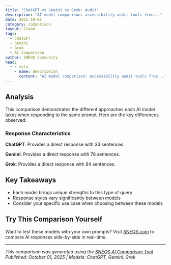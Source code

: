 ```yaml
---
title: "ChatGPT vs Gemini vs Grok: Audit"
description: "AI model comparison: accessibility audit tools free..."
date: 2025-10-01
category: comparison
layout: Clean
tags:
  - ChatGPT
  - Gemini
  - Grok
  - AI Comparison
author: SNEOS Community
head:
  - - meta
    - name: description
      content: "AI model comparison: accessibility audit tools free..."
---
```


<ChatComparison
  title="ChatGPT vs Gemini vs Grok: Audit"
  prompt="accessibility audit tools free"
  :responses='{
    "ChatGPT": "Here are some popular free accessibility audit tools you can use to evaluate websites and digital content for accessibility compliance:\n\n1. **axe by Deque**  \n   - Browser Extensions: Available for Chrome and Firefox  \n   - Features: Automated accessibility testing, detailed issue descriptions, and guidance on how to fix problems.  \n   - Website: https://www.deque.com/axe/\n\n2. **Lighthouse (by Google)**  \n   - Built into Chrome DevTools or available as a Chrome extension  \n   - Features: Audits accessibility, performance, SEO, and best practices. Provides scores and specific recommendations.  \n   - More info: https://developers.google.com/web/tools/lighthouse\n\n3. **WAVE (Web Accessibility Evaluation Tool)**  \n   - Browser Extensions: Chrome and Firefox  \n   - Website Version: https://wave.webaim.org/  \n   - Features: Visual feedback about accessibility issues directly on the page, explanations, and resources.\n\n4. **Accessibility Insights**  \n   - Browser Extensions: Chrome and Edge  \n   - Features: Automated and guided tests, including fast-pass for quick checks and assessment for detailed analysis.  \n   - Website: https://accessibilityinsights.io/\n\n5. **Tenon.io (Free tier available)**  \n   - Web-based API and online tool  \n   - Features: Customizable accessibility testing via API; also offers an online checker.  \n   - Website: https://tenon.io/\n\n6. **Pa11y**  \n   - Open-source command line tool  \n   - Features: Runs accessibility tests on web pages and can be integrated into development workflows.  \n   - Website: http://pa11y.org/\n\n7. **Siteimprove Accessibility Checker**  \n   - Browser Extension: Chrome  \n   - Features: Scans web pages for WCAG compliance with detailed issue descriptions.  \n   - Website: https://siteimprove.com/accessibility/accessibility-checker/\n\n8. **NaturalReader Accessibility Checker**  \n   - Browser based tool mainly for text-to-speech and readability validation, sometimes helpful for accessibility.\n\n---\n\n**Tips for Using These Tools Effectively:**  \n- Automated tools can catch about 20-50% of accessibility issues. Manual testing and involving users with disabilities are essential for comprehensive audits.  \n- Combine multiple tools for better coverage since each may detect different issues.  \n- Use these tools early and often during development to fix issues proactively.\n\nIf you want recommendations tailored to specific platforms (like mobile apps or PDFs), let me know!",
    "Gemini": "Okay, here are some free accessibility audit tools, categorized for clarity, along with some important considerations:\n\n**Browser-Based Tools (Extensions and Built-in):**\n\n*   **Lighthouse (Built into Chrome Developer Tools):**  This is arguably the most powerful and widely used free tool.  It runs a series of audits against a page and provides detailed reports on performance, accessibility, best practices, SEO, and PWA readiness.  It uses the axe-core library (see below).\n    *   **How to use:** Open Chrome Developer Tools (right-click on a webpage and select \u0022Inspect\u0022 or press F12), then navigate to the \u0022Lighthouse\u0022 tab.  Select the \u0022Accessibility\u0022 checkbox and click \u0022Generate report\u0022.\n    *   **Pros:**  Comprehensive, well-maintained, integrated into Chrome, command-line interface (CLI) available for automated testing.\n    *   **Cons:** Can\u0027t test authenticated areas without more setup.\n\n*   **axe DevTools - Web Accessibility Testing (Chrome, Firefox, Edge):**  A browser extension developed by Deque Systems, the creators of axe-core.  It provides detailed accessibility testing and highlights issues directly on the page.\n    *   **How to use:** Install the extension, open Developer Tools, and select the \u0022axe DevTools\u0022 tab.  Run the analysis.\n    *   **Pros:**  Accurate, well-respected, and offers guidance on how to fix issues.  The commercial versions offer more advanced features.\n    *   **Cons:** Some features are behind a paywall.\n\n*   **WAVE (Web Accessibility Evaluation Tool) (Chrome, Firefox):**  Another popular browser extension.  It injects icons and indicators directly onto the page to show accessibility issues and structural elements.\n    *   **How to use:** Install the extension and click the WAVE icon in your browser toolbar while on the page you want to test.\n    *   **Pros:**  Visually clear representation of issues on the page.  Good for quickly identifying common problems.\n    *   **Cons:**  Can sometimes clutter the page with icons.  Less detailed explanations than axe.\n\n*   **Accessibility Insights for Web (Chrome, Edge):** Microsoft\u0027s accessibility testing tool.  Offers multiple testing approaches: FastPass (automated checks), Assessment (guided manual testing), and Live (real-time testing while you navigate).\n    *   **How to use:** Install the extension.  Open Developer Tools and select the \u0022Accessibility Insights\u0022 tab.\n    *   **Pros:**  Offers a good balance of automated and manual testing.  Integrates with VS Code for code analysis.\n    *   **Cons:** Newer compared to others, so the community support might be smaller.\n\n*   **ARC Toolkit (Chrome):** Another accessibility testing tool focusing on WCAG compliance.\n    *   **Pros:** Detailed reporting and guidance.\n    *   **Cons:** User interface can be a little clunky.\n\n**Online Web-Based Tools (Website Analyzers):**\n\n*   **WebAIM\u0027s WAVE Online Tool:** A web-based version of the WAVE tool.  You enter a URL, and it generates a report.  Useful for quick checks without needing an extension.\n    *   **How to use:** Go to the WebAIM website and enter the URL.\n    *   **Pros:**  Easy to use, no installation required.\n    *   **Cons:**  Can\u0027t test authenticated areas or local files easily.  Not ideal for complex web applications.\n\n*   **A11y Compliance Platform:**  Tests single pages for WCAG compliance.  Free version with limitations.\n    *   **Pros:**  Clear reporting.\n    *   **Cons:** Free version is limited.\n\n*   **AChecker:**  Evaluates single HTML pages for accessibility.\n    *   **Pros:** Customizable rulesets.\n    *   **Cons:** Interface is somewhat dated.\n\n**Libraries \u0026 Frameworks (For Developers):**\n\n*   **axe-core:**  A powerful and lightweight accessibility testing engine written in JavaScript.  It\u0027s the underlying engine used by many other tools (like Lighthouse and axe DevTools).\n    *   **How to use:** Integrate it into your testing framework (e.g., Jest, Cypress, Selenium).\n    *   **Pros:** Highly accurate, flexible, and can be used for automated testing.\n    *   **Cons:** Requires coding knowledge to use effectively.\n\n**Important Considerations and Limitations:**\n\n*   **Automated Testing is Not Enough:**  Automated tools can only detect about 30-40% of accessibility issues.  Manual testing with assistive technologies (screen readers, keyboard navigation) is crucial.\n\n*   **Context Matters:**  Accessibility issues need to be interpreted in the context of the website\u0027s purpose and target audience.  A tool might flag something as an error, but it might be acceptable in a specific situation.\n\n*   **WCAG Knowledge is Essential:**  To effectively use these tools and understand the reports, you need a basic understanding of the Web Content Accessibility Guidelines (WCAG).\n\n*   **Dynamic Content:**  Some tools may struggle with dynamic content (content that changes after the page loads).  You might need to use more advanced testing techniques to ensure accessibility.\n\n*   **Authentication:** Many of the online tools struggle to test pages that require you to log in. You may need to use local browser extensions or tools to properly test these pages.\n\n*   **Free vs. Paid Tools:**  Free tools are a great starting point, but paid tools often offer more advanced features, better reporting, and dedicated support.\n\n**Recommendations:**\n\n1.  **Start with Lighthouse:**  It\u0027s built into Chrome and provides a solid foundation for accessibility testing.\n\n2.  **Use axe DevTools or WAVE:**  Install a browser extension like axe DevTools or WAVE to get more detailed information about accessibility issues on your pages.\n\n3.  **Learn WCAG:**  Invest time in learning the WCAG guidelines.  This will help you understand the reports and fix the issues effectively.\n\n4.  **Combine Automated and Manual Testing:**  Don\u0027t rely solely on automated tools.  Perform manual testing with assistive technologies.\n\n5.  **Consider Paid Tools for Larger Projects:**  If you\u0027re working on a large or complex project, consider investing in a paid accessibility testing tool.\n\nBy using these tools and following the recommendations, you can significantly improve the accessibility of your websites and web applications. Remember that accessibility is an ongoing process, not a one-time fix. Good luck!\n",
    "Grok": "There are several free accessibility audit tools available that can help you evaluate the accessibility of websites and digital content to ensure they meet standards like WCAG (Web Content Accessibility Guidelines). Below is a list of popular free tools:\n\n### 1. **WAVE (Web Accessibility Evaluation Tool)**\n   - **Description**: A widely used tool that evaluates web content for accessibility issues. It provides visual feedback on a webpage by highlighting errors, alerts, and features.\n   - **Platform**: Browser extension (Chrome, Firefox, Edge) or online tool.\n   - **Key Features**:\n     - Identifies WCAG errors and alerts.\n     - Provides detailed explanations and solutions.\n     - Visual overlay to see issues directly on the page.\n   - **Website**: [wave.webaim.org](https://wave.webaim.org)\n\n### 2. **axe DevTools by Deque**\n   - **Description**: A powerful open-source accessibility testing engine that checks for WCAG compliance and other accessibility issues.\n   - **Platform**: Browser extension (Chrome, Firefox, Edge) or integrated into developer tools.\n   - **Key Features**:\n     - Automated testing for accessibility issues.\n     - Provides detailed reports and remediation guidance.\n     - Free version covers most accessibility checks.\n   - **Website**: [deque.com/axe](https://www.deque.com/axe/)\n\n### 3. **Google Lighthouse**\n   - **Description**: A free tool built into Google Chrome\u2019s Developer Tools that includes an accessibility audit as part of its performance analysis.\n   - **Platform**: Chrome browser (under \u0022Audits\u0022 or \u0022Lighthouse\u0022 in DevTools).\n   - **Key Features**:\n     - Scores accessibility based on WCAG guidelines.\n     - Suggests actionable improvements.\n     - Also evaluates performance, SEO, and best practices.\n   - **How to Use**: Open Chrome DevTools (F12 or Right-click \u003E Inspect), go to the \u0022Lighthouse\u0022 tab, and run an audit.\n\n### 4. **Contrast Checker by WebAIM**\n   - **Description**: A simple tool to test color contrast between text and background to ensure compliance with WCAG contrast ratios.\n   - **Platform**: Online tool.\n   - **Key Features**:\n     - Tests foreground and background colors for readability.\n     - Provides pass/fail results for WCAG 2.1 AA and AAA levels.\n   - **Website**: [webaim.org/resources/contrastchecker](https://webaim.org/resources/contrastchecker/)\n\n### 5. **Accessibility Insights by Microsoft**\n   - **Description**: A free tool for identifying and fixing accessibility issues on websites and Windows apps.\n   - **Platform**: Browser extension (Chrome, Edge) or desktop app for Windows.\n   - **Key Features**:\n     - Automated checks for WCAG violations.\n     - Manual testing guidance with step-by-step instructions.\n     - Visualizes issues directly on the page.\n   - **Website**: [accessibilityinsights.io](https://accessibilityinsights.io)\n\n### 6. **Tota11y by Khan Academy**\n   - **Description**: A free JavaScript-based tool that adds a small widget to your browser to analyze a webpage for accessibility errors.\n   - **Platform**: Browser bookmarklet or script integration.\n   - **Key Features**:\n     - Highlights issues like missing alt text, low contrast, and heading structure.\n     - Easy-to-use interface with explanations.\n   - **Website**: [khan.github.io/tota11y](https://khan.github.io/tota11y/)\n\n### 7. **Siteimprove Accessibility Checker**\n   - **Description**: A browser extension that provides a quick overview of accessibility issues on a single webpage.\n   - **Platform**: Browser extension (Chrome, Firefox, Edge).\n   - **Key Features**:\n     - Scans for WCAG 2.1 issues.\n     - Offers a summary of errors and suggestions.\n     - Free for single-page analysis.\n   - **Website**: [siteimprove.com](https://www.siteimprove.com/accessibility-checker/)\n\n### 8. **ARC Toolkit by TPGi**\n   - **Description**: A free browser extension that helps developers and designers test web accessibility.\n   - **Platform**: Chrome extension.\n   - **Key Features**:\n     - Tests for WCAG 2.0 and 2.1 issues.\n     - Detailed reports with code-level insights.\n     - Focuses on both manual and automated testing.\n   - **Website**: [tpgi.com/arc-platform/arc-toolkit](https://www.tpgi.com/arc-platform/arc-toolkit/)\n\n### Additional Notes:\n- **Limitations**: Free tools often provide automated checks for accessibility issues, but they may not catch all problems (e.g., issues requiring manual testing like keyboard navigation or screen reader compatibility). Combine automated tools with manual testing for comprehensive audits.\n- **Standards**: Most of these tools are aligned with WCAG 2.1, the global standard for web accessibility.\n- **Browser Compatibility**: Many tools are available as extensions for popular browsers like Chrome, Firefox, and Edge.\n\nThese tools are a great starting point for identifying and addressing accessibility barriers on your website or digital content. If you\u0027re new to accessibility, WAVE and Google Lighthouse are particularly user-friendly for beginners. For more advanced users, axe DevTools and Accessibility Insights offer deeper insights."
  }'
  published-date="19:17"
/>

## Analysis

This comparison demonstrates the different approaches each AI model takes when responding to the same prompt. Here are the key differences observed:

### Response Characteristics

**ChatGPT**: Provides a direct response with 33 sentences. 

**Gemini**: Provides a direct response with 78 sentences. 

**Grok**: Provides a direct response with 84 sentences. 

## Key Takeaways

- Each model brings unique strengths to this type of query
- Response styles vary significantly between models
- Consider your specific use case when choosing between these models

## Try This Comparison Yourself

Want to test these models with your own prompts? Visit [SNEOS.com](https://sneos.com) to compare AI responses side-by-side in real-time.

---

*This comparison was generated using the [SNEOS AI Comparison Tool](https://sneos.com)*
*Published: October 01, 2025 | Models: ChatGPT, Gemini, Grok*
